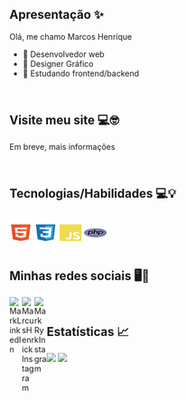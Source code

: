 ## Apresentação ✨
Olá, me chamo Marcos Henrique
- 🔭 Desenvolvedor web
- 🔭 Designer Gráfico
- 🌱 Estudando frontend/backend
<br>
  
## Visite meu site 💻🤓

<p> Em breve, mais informações </p>

<!--<p>Só clicar em uma das logos 👇🏽</p>
<div>
  <a href="https://markryksite.000webhostapp.com/">
    <img width="20%" src="./assets/logo_mh.png" />
    Direto ao site
  </a>

  <a href="https://varioslinks.000webhostapp.com/">
    <img width="15%" src="./assets/logo_varioslinks.png" />
    Agregador de links
  </a>
</div>-->
<br>

<!--### Hi there 👋-->

## Tecnologias/Habilidades 💻💡

<div style="display: inline_block"><br>
  <img align="center" alt="Rafa-HTML" height="30" width="40" src="https://raw.githubusercontent.com/devicons/devicon/master/icons/html5/html5-original.svg">
  <img align="center" alt="Rafa-CSS" height="30" width="40" src="https://raw.githubusercontent.com/devicons/devicon/master/icons/css3/css3-original.svg">
  <img align="center" alt="Rafa-Js" height="30" width="40" src="https://raw.githubusercontent.com/devicons/devicon/master/icons/javascript/javascript-plain.svg">
  <img align="center" alt="Rafa-Python" height="30" width="40" src="https://raw.githubusercontent.com/devicons/devicon/master/icons/php/php-original.svg">
</div>

<br>

## Minhas redes sociais 🖥📱
<div>
  <a href="https://www.linkedin.com/in/marcos-henrique-1536b41b2/">
    <img align="left" alt="MarkLinkedIn" width="22px" src="https://cdn.jsdelivr.net/npm/simple-icons@v3/icons/linkedin.svg" />
  </a>
  
  <a href="https://www.instagram.com/marcushenrick_dwg/">
    <img align="left" alt="MarcusHenrickInstagram" width="22px" src="https://cdn.jsdelivr.net/npm/simple-icons@v3/icons/instagram.svg" />
  </a>
  
  <a href="https://www.instagram.com/mark_ryk/">
    <img align="left" alt="MarkRykInstagram" width="22px" src="https://cdn.jsdelivr.net/npm/simple-icons@v3/icons/instagram.svg" />
  </a>
</div>

<br>

## Estatísticas 📈

<div>
  <img height="180em" src="https://github-readme-stats.vercel.app/api?username=markryk&show_icons=true&theme=highcontrast&include_all_commits=true&count_private=false"/>
  <img height="180em" src="https://github-readme-stats.vercel.app/api/top-langs/?username=markryk&layout=compact&langs_count=16&theme=highcontrast"/>
</div>

<!--
**markryk/markryk** is a ✨ _special_ ✨ repository because its `README.md` (this file) appears on your GitHub profile.

Here are some ideas to get you started:

- 🔭 I’m currently working on ...
- 🌱 I’m currently learning ...
- 👯 I’m looking to collaborate on ...
- 🤔 I’m looking for help with ...
- 💬 Ask me about ...
- 📫 How to reach me: ...
- 😄 Pronouns: ...
- ⚡ Fun fact: ...
-->
